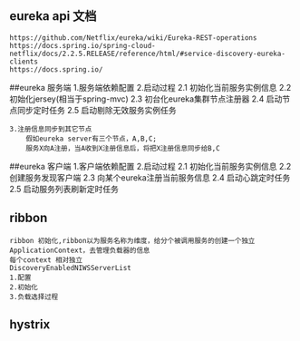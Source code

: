 
## eureka api 文档
    https://github.com/Netflix/eureka/wiki/Eureka-REST-operations
    https://docs.spring.io/spring-cloud-netflix/docs/2.2.5.RELEASE/reference/html/#service-discovery-eureka-clients
    https://docs.spring.io/

##eureka 服务端
    1.服务端依赖配置
    2.启动过程
       2.1 初始化当前服务实例信息
       2.2 初始化jersey(相当于spring-mvc)
       2.3 初台化eureka集群节点注册器
       2.4 启动节点同步定时任务
       2.5 启动剔除无效服务实例任务
        
    3.注册信息同步到其它节点
        假如eureka server有三个节点，A,B,C;
        服务X向A注册，当A收到X注册信息后，将把X注册信息同步给B,C
        
##eureka 客户端
    1.客户端依赖配置
    2.启动过程
        2.1 初始化当前服务实例信息
        2.2 创建服务发现客户端
        2.3 向某个eureka注册当前服务信息
        2.4 启动心跳定时任务
        2.5 启动服务列表刷新定时任务
        
## ribbon 
    ribbon 初始化,ribbon以为服务名称为维度，给分个被调用服务的创建一个独立ApplicationContext，去管理负载器的信息
    每个context 相对独立
    DiscoveryEnabledNIWSServerList
    1.配置
    2.初始化
    3.负载选择过程
## hystrix 
    
    